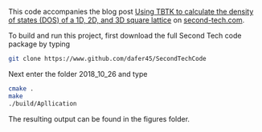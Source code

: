 This code accompanies the blog post [Using TBTK to calculate the density of states (DOS) of a 1D, 2D, and 3D square lattice](http://second-tech.com/wordpress/index.php/2018/10/23/using-tbtk-to-calculate-the-density-of-states-dos-of-a-1d-2d-and-3d-square-lattice/) on [second-tech.com](https://www.second-tech.com/wordpress).

To build and run this project, first download the full Second Tech code package by typing
```bash
git clone https://www.github.com/dafer45/SecondTechCode
```

Next enter the folder 2018_10_26 and type
```bash
cmake .
make
./build/Apllication
```

The resulting output can be found in the figures folder.
